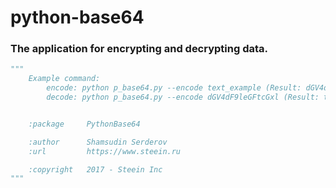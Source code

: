 # python-base64

### The application for encrypting and decrypting data.

```python
"""
    Example command:
        encode: python p_base64.py --encode text_example (Result: dGV4dF9leGFtcGxl)
        decode: python p_base64.py --encode dGV4dF9leGFtcGxl (Result: text_example)


    :package     PythonBase64

    :author      Shamsudin Serderov
    :url         https://www.steein.ru

    :copyright   2017 - Steein Inc
"""

```
